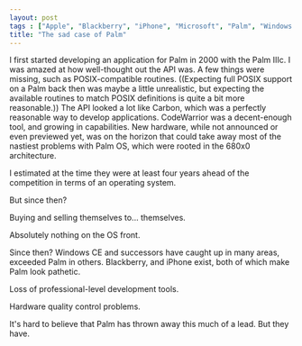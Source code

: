 ```yaml
---
layout: post
tags : ["Apple", "Blackberry", "iPhone", "Microsoft", "Palm", "Windows CE"]
title: "The sad case of Palm"
---
```

I first started developing an application for Palm in 2000 with the Palm IIIc. I was amazed at how well-thought out the API was. A few things were missing, such as POSIX-compatible routines. ((Expecting full POSIX support on a Palm back then was maybe a little unrealistic, but expecting the available routines to match POSIX definitions is quite a bit more reasonable.)) The API looked a lot like Carbon, which was a perfectly reasonable way to develop applications. CodeWarrior was a decent-enough tool, and growing in capabilities. New hardware, while not announced or even previewed yet, was on the horizon that could take away most of the nastiest problems with Palm OS, which were rooted in the 680x0 architecture.

I estimated at the time they were at least four years ahead of the competition in terms of an operating system.

But since then?

Buying and selling themselves to... themselves.

Absolutely nothing on the OS front.

Since then? Windows CE and successors have caught up in many areas, exceeded Palm in others. Blackberry, and iPhone exist, both of which make Palm look pathetic.

Loss of professional-level development tools.

Hardware quality control problems.

It's hard to believe that Palm has thrown away this much of a lead. But they have.
